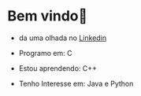 # Bem vindo👋

- da uma olhada no [Linkedin](https://www.linkedin.com/in/guilherme-zanan-7834a6276/)
  
- Programo em: C
- Estou aprendendo: C++
- Tenho Interesse em: Java e Python

<!--
**Frostbite16/Frostbite16** is a ✨ _special_ ✨ repository because its `README.md` (this file) appears on your GitHub profile.

Here are some ideas to get you started:

- 🔭 I’m currently working on ...
- 🌱 I’m currently learning ...
- 👯 I’m looking to collaborate on ...
- 🤔 I’m looking for help with ...
- 💬 Ask me about ...
- 📫 How to reach me: ...
- 😄 Pronouns: ...
- ⚡ Fun fact: ...
-->
